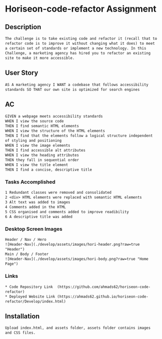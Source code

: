 # Horiseon-code-refactor Assignment

## Description
    The challenge is to take existing code and refactor it (recall that to refactor code is to improve it without changing what it does) to meet a certain set of standards or implement a new technology. In this Challenge, a marketing agency has hired you to refactor an existing site to make it more accessible.

## User Story
    AS A marketing agency I WANT a codebase that follows accessibility standards SO THAT our own site is optimized for search engines

## AC
    GIVEN a webpage meets accessibility standards
    WHEN I view the source code
    THEN I find semantic HTML elements
    WHEN I view the structure of the HTML elements
    THEN I find that the elements follow a logical structure independent of styling and positioning
    WHEN I view the image elements
    THEN I find accessible alt attributes
    WHEN I view the heading attributes
    THEN they fall in sequential order
    WHEN I view the title element
    THEN I find a concise, descriptive title
    
### Tasks Accomplished 
    1 Redundant classes were removed and consolidated
    2 <div> HTML elements were replaced with semantic HTML elements
    3 Alt text was added to images
    4 Comments added in the HTML 
    5 CSS organised and comments added to improve readibility 
    6 A descriptive title was added

### Desktop Screen Images
    Header / Nav / Hero
    ![Header-Nav](./develop/assets/images/hori-header.png?raw=true "Header")
    Main / Body / Footer
    ![Header-Nav](./develop/assets/images/hori-body.png?raw=true "Home Page")


### Links
    * Code Repository Link  (https://github.com/ahmads62/horiseon-code-refactor)
    * Deployed Website Link (https://ahmads62.github.io/horiseon-code-refactor/Develop/index.html)

## Installation
    Upload index.html, and assets folder, assets folder contains images and CSS files.
